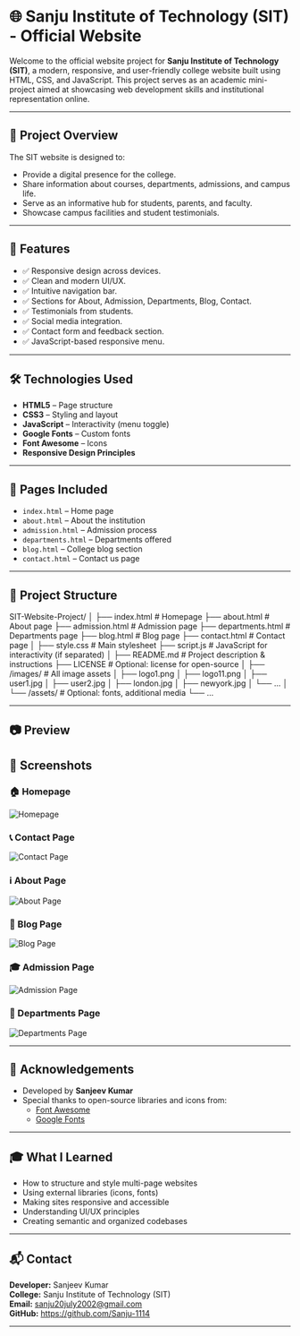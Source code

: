 # 🌐 Sanju Institute of Technology (SIT) - Official Website

Welcome to the official website project for **Sanju Institute of Technology (SIT)**, a modern, responsive, and user-friendly college website built using HTML, CSS, and JavaScript. This project serves as an academic mini-project aimed at showcasing web development skills and institutional representation online.

---

## 📌 Project Overview

The SIT website is designed to:

- Provide a digital presence for the college.
- Share information about courses, departments, admissions, and campus life.
- Serve as an informative hub for students, parents, and faculty.
- Showcase campus facilities and student testimonials.

---

## 🚀 Features

- ✅ Responsive design across devices.
- ✅ Clean and modern UI/UX.
- ✅ Intuitive navigation bar.
- ✅ Sections for About, Admission, Departments, Blog, Contact.
- ✅ Testimonials from students.
- ✅ Social media integration.
- ✅ Contact form and feedback section.
- ✅ JavaScript-based responsive menu.

---

## 🛠️ Technologies Used

- **HTML5** – Page structure
- **CSS3** – Styling and layout
- **JavaScript** – Interactivity (menu toggle)
- **Google Fonts** – Custom fonts
- **Font Awesome** – Icons
- **Responsive Design Principles**

---

## 🧾 Pages Included

- `index.html` – Home page
- `about.html` – About the institution
- `admission.html` – Admission process
- `departments.html` – Departments offered
- `blog.html` – College blog section
- `contact.html` – Contact us page

---

## 📁 Project Structure
SIT-Website-Project/
│
├── index.html                # Homepage
├── about.html                # About page
├── admission.html            # Admission page
├── departments.html          # Departments page
├── blog.html                 # Blog page
├── contact.html              # Contact page
│
├── style.css                 # Main stylesheet
├── script.js                 # JavaScript for interactivity (if separated)
│
├── README.md                 # Project description & instructions
├── LICENSE                   # Optional: license for open-source
│
├── /images/                 # All image assets
│   ├── logo1.png
│   ├── logo11.png
│   ├── user1.jpg
│   ├── user2.jpg
│   ├── london.jpg
│   ├── newyork.jpg
│   └── ...
│
└── /assets/                 # Optional: fonts, additional media
    └── ...





---

## 📷 Preview
## 📸 Screenshots

### 🏠 Homepage
![Homepage](images/screenshots/homepage.png)

### 📞 Contact Page
![Contact Page](images/screenshots/contact.png)

### ℹ️ About Page
![About Page](images/screenshots/about.png)

### 📝 Blog Page
![Blog Page](images/screenshots/blog.png)

### 🎓 Admission Page
![Admission Page](images/screenshots/admission.png)

### 🏢 Departments Page
![Departments Page](images/screenshots/departments.png)

---

## 🙌 Acknowledgements

- Developed by **Sanjeev Kumar**
- Special thanks to open-source libraries and icons from:
  - [Font Awesome](https://fontawesome.com/)
  - [Google Fonts](https://fonts.google.com/)

---

## 🎓 What I Learned

- How to structure and style multi-page websites
- Using external libraries (icons, fonts)
- Making sites responsive and accessible
- Understanding UI/UX principles
- Creating semantic and organized codebases

---

## 📬 Contact

**Developer:** Sanjeev Kumar  
**College:** Sanju Institute of Technology (SIT)  
**Email:** sanju20july2002@gmail.com  
**GitHub:** https://github.com/Sanju-1114

---


